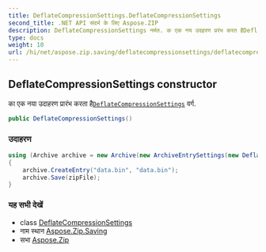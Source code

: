```yaml
---
title: DeflateCompressionSettings.DeflateCompressionSettings
second_title: .NET API संदर्भ के लिए Aspose.ZIP
description: DeflateCompressionSettings नर्मत. क एक नय उदहरण प्ररंभ करत हैDeflateCompressionSettings वर्ग.
type: docs
weight: 10
url: /hi/net/aspose.zip.saving/deflatecompressionsettings/deflatecompressionsettings/
---
```

## DeflateCompressionSettings constructor

का एक नया उदाहरण प्रारंभ करता है[`DeflateCompressionSettings`](../) वर्ग.

```csharp
public DeflateCompressionSettings()
```

### उदाहरण

```csharp
using (Archive archive = new Archive(new ArchiveEntrySettings(new DeflateCompressionSettings())))
{
    archive.CreateEntry("data.bin", "data.bin");                   
    archive.Save(zipFile);
}
```

### यह सभी देखें

* class [DeflateCompressionSettings](../)
* नाम स्थान [Aspose.Zip.Saving](../../deflatecompressionsettings/)
* सभा [Aspose.Zip](../../../)


